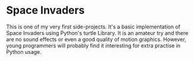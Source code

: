# Space Invaders 

This is one of my very first side-projects. It's a basic implementation of Space Invaders using Python's turtle Library. It is an amateur try and there are no sound effects or even a good quality of motion graphics. However, young programmers will probably find it interesting for extra practise in Python usage.